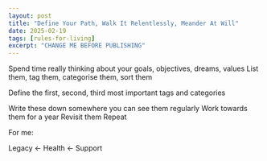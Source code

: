 ```yaml
---
layout: post
title: "Define Your Path, Walk It Relentlessly, Meander At Will"
date: 2025-02-19
tags: [rules-for-living]
excerpt: "CHANGE ME BEFORE PUBLISHING"
---
```


Spend time really thinking about your goals, objectives, dreams, values
List them, tag them, categorise them, sort them

Define the first, second, third most important tags and categories

Write these down somewhere you can see them regularly
Work towards them for a year
Revisit them
Repeat

For me:

Legacy <- Health <- Support
